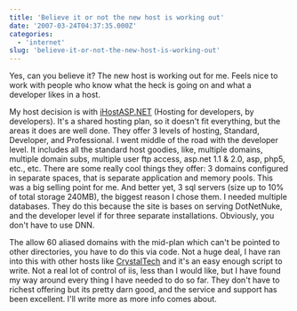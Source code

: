 ```yaml
---
title: 'Believe it or not the new host is working out'
date: '2007-03-24T04:37:35.000Z'
categories:
  - 'internet'
slug: 'believe-it-or-not-the-new-host-is-working-out'
---
```


Yes, can you believe it? The new host is working out for me. Feels nice to work with people who know what the heck is going on and what a developer likes in a host.

My host decision is with [iHostASP.NET](http://ihostasp.net) (Hosting for developers, by developers). It's a shared hosting plan, so it doesn't fit everything, but the areas it does are well done. They offer 3 levels of hosting, Standard, Developer, and Professional. I went middle of the road with the developer level. It includes all the standard host goodies, like, multiple domains, multiple domain subs, multiple user ftp access, asp.net 1.1 & 2.0, asp, php5, etc., etc. There are some really cool things they offer: 3 domains configured in separate spaces, that is separate application and memory pools. This was a big selling point for me. And better yet, 3 sql servers (size up to 10% of total storage 240MB), the biggest reason I chose them. I needed multiple databases. They do this because the site is bases on serving DotNetNuke, and the developer level if for three separate installations. Obviously, you don't have to use DNN.

The allow 60 aliased domains with the mid-plan which can't be pointed to other directories, you have to do this via code. Not a huge deal, I have ran into this with other hosts like [CrystalTech](http://www.crystaltech.com) and it's an easy enough script to write. Not a real lot of control of iis, less than I would like, but I have found my way around every thing I have needed to do so far. They don't have to richest offering but its pretty darn good, and the service and support has been excellent. I'll write more as more info comes about.
